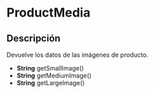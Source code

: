 # ProductMedia

## Descripción

Devuelve los datos de las imágenes de producto. 

- **String** getSmallImage()
- **String** getMediumImage()
- **String** getLargeImage()
